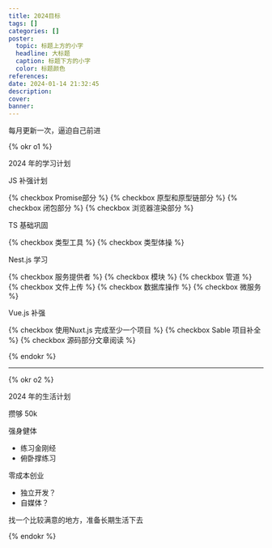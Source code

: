 ```yaml
---
title: 2024目标
tags: []
categories: []
poster:
  topic: 标题上方的小字
  headline: 大标题
  caption: 标题下方的小字
  color: 标题颜色
references:
date: 2024-01-14 21:32:45
description:
cover:
banner:
---
```


每月更新一次，逼迫自己前进

<!-- more -->

{% okr o1 %}

2024 年的学习计划

<!-- okr kr1 percent:0.1 -->

JS 补强计划

{% checkbox Promise部分 %}
{% checkbox 原型和原型链部分 %}
{% checkbox 闭包部分 %}
{% checkbox 浏览器渲染部分 %}

<!-- okr kr2 percent:0.1 -->

TS 基础巩固

{% checkbox 类型工具 %}
{% checkbox 类型体操 %}

<!-- okr kr3 percent:0 -->

Nest.js 学习

{% checkbox 服务提供者 %}
{% checkbox 模块 %}
{% checkbox 管道 %}
{% checkbox 文件上传 %}
{% checkbox 数据库操作 %}
{% checkbox 微服务 %}

<!-- okr kr-4 percent:0 -->

Vue.js 补强

{% checkbox  使用Nuxt.js 完成至少一个项目 %}
{% checkbox  Sable 项目补全 %}
{% checkbox  源码部分文章阅读 %}

{% endokr %}

---

{% okr o2 %}

2024 年的生活计划

<!-- okr kr1 percent:-0.1 -->

攒够 50k

<!-- okr kr2 percent:0 -->

强身健体

- 练习金刚经
- 俯卧撑练习

<!-- okr kr3 percent:0 -->

零成本创业

- 独立开发？
- 自媒体？

<!-- okr kr4 percent:0 -->

找一个比较满意的地方，准备长期生活下去

{% endokr %}
